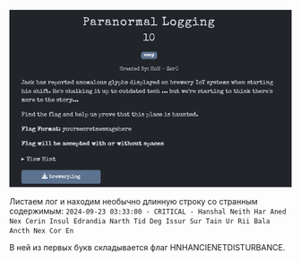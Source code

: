 ![img.png](img.png)

Листаем лог и находим необычно длинную строку со странным содержимым:
`2024-09-23 03:33:00 - CRITICAL - Hanshal Neith Har Aned Nex Cerin Insul Edrandia Narth Tid Deg Issur Sur Tain Ur Rii Bala Ancth Nex Cor En`

В ней из первых букв складывается флаг HNHANCIENЕTDISTURBANCE.